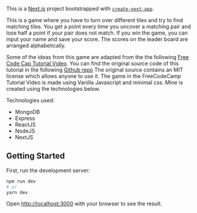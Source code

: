This is a [Next.js](https://nextjs.org/) project bootstrapped with [`create-next-app`](https://github.com/vercel/next.js/tree/canary/packages/create-next-app).

This is a game where you have to turn over different tiles and try to find matching tiles. You get a point every time you uncover a matching pair and lose half a point if your pair does not match. If you win the game, you can input your name and save your score. The scores on the leader board are arranged alphabetically.

Some of the ideas from this game are adapted from the the following [Free Code Cap Tutorial Video](https://www.youtube.com/watch?v=lhNdUVh3qCc&t=3s). You can find the original source code of this tutorial in the following [Github repo](https://github.com/kubowania/memory-game) The original source contains an MIT license which allows anyone to use it. The game in the FreeCodeCamp Tutorial Video is made using Vanilla Javascript and minimal css. Mine is created using the technologies below.

Technologies used:
- MongoDB
- Express
- ReactJS
- NodeJS
- NextJS

## Getting Started

First, run the development server:

```bash
npm run dev
# or
yarn dev
```

Open [http://localhost:3000](http://localhost:3000) with your browser to see the result.



